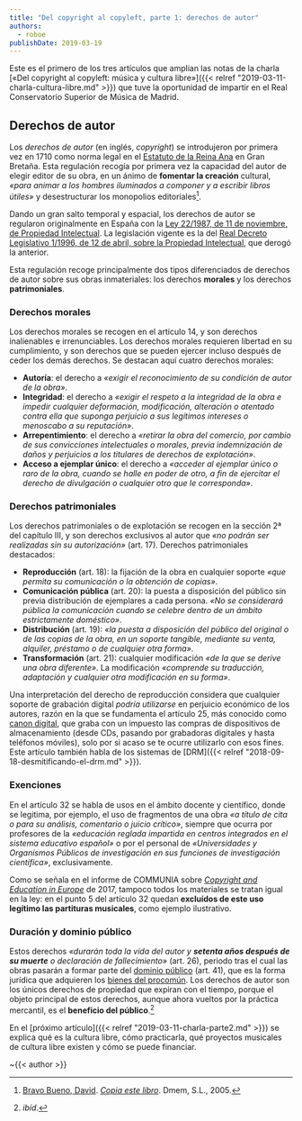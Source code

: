 ```yaml
---
title: "Del copyright al copyleft, parte 1: derechos de autor"
authors:
  - roboe
publishDate: 2019-03-19
---
```


Este es el primero de los tres artículos que amplian las notas de la charla [«Del copyright al copyleft: música y cultura libre»]({{< relref "2019-03-11-charla-cultura-libre.md" >}}) que tuve la oportunidad de impartir en el Real Conservatorio Superior de Música de Madrid.


## Derechos de autor

Los _derechos de autor_ (en inglés, _copyright_) se introdujeron por primera vez en 1710 como norma legal en el [Estatuto de la Reina Ana](https://es.wikipedia.org/wiki/Estatuto_de_la_Reina_Ana) en Gran Bretaña. Esta regulación recogía por primera vez la capacidad del autor de elegir editor de su obra, en un ánimo de **fomentar la creación** cultural, _«para animar a los hombres iluminados a componer y a escribir libros útiles»_ y desestructurar los monopolios editoriales[^bravo].

Dando un gran salto temporal y espacial, los derechos de autor se regularon originalmente en España con la [Ley 22/1987, de 11 de noviembre, de Propiedad Intelectual](https://www.boe.es/eli/es/l/1987/11/11/22). La legislación vigente es la del [Real Decreto Legislativo 1/1996, de 12 de abril, sobre la Propiedad Intelectual](https://www.boe.es/eli/es/rdlg/1996/04/12/1/con), que derogó la anterior.

Esta regulación recoge principalmente dos tipos diferenciados de derechos de autor sobre sus obras inmateriales: los derechos **morales** y los derechos **patrimoniales**.

### Derechos morales

Los derechos morales se recogen en el artículo 14, y son derechos inalienables e irrenunciables. Los derechos morales requieren libertad en su cumplimiento, y son derechos que se pueden ejercer incluso después de ceder los demás derechos. Se destacan aquí cuatro derechos morales:

- **Autoría**: el derecho a _«exigir el reconocimiento de su condición de autor de la obra»_.
- **Integridad**: el derecho a _«exigir el respeto a la integridad de la obra e impedir cualquier deformación, modificación, alteración o atentado contra ella que suponga perjuicio a sus legítimos intereses o menoscabo a su reputación»_.
- **Arrepentimiento**: el derecho a _«retirar la obra del comercio, por cambio de sus convicciones intelectuales o morales, previa indemnización de daños y perjuicios a los titulares de derechos de explotación»_.
- **Acceso a ejemplar único**: el derecho a _«acceder al ejemplar único o raro de la obra, cuando se halle en poder de otro, a fin de ejercitar el derecho de divulgación o cualquier otro que le corresponda»_.

### Derechos patrimoniales

Los derechos patrimoniales o de explotación se recogen en la sección 2ª del capítulo III, y son derechos exclusivos al autor que _«no podrán ser realizadas sin su autorización»_ (art. 17). Derechos patrimoniales destacados:

- **Reproducción** (art. 18): la fijación de la obra en cualquier soporte _«que permita su comunicación o la obtención de copias»_.
- **Comunicación pública** (art. 20): la puesta a disposición del público sin previa distribución de ejemplares a cada persona. _«No se considerará pública la comunicación cuando se celebre dentro de un ámbito
estrictamente doméstico»_.
- **Distribución** (art. 19): _«la puesta a disposición del público del original o de las copias de la obra, en un soporte tangible, mediante su venta, alquiler, préstamo o de cualquier otra forma»_.
- **Transformación** (art. 21): cualquier modificación _«de la que se derive una obra diferente»_. La modificación _«comprende su traducción, adaptación y cualquier otra modificación en su forma»_.

Una interpretación del derecho de reproducción considera que cualquier soporte de grabación digital _podría utilizarse_ en perjuicio económico de los autores, razón en la que se fundamenta el artículo 25, más conocido como [canon digital](https://es.wikipedia.org/wiki/Canon_digital#El_canon_digital_en_países_de_habla_hispana), que graba con un impuesto las compras de dispositivos de almacenamiento (desde CDs, pasando por grabadoras digitales y hasta teléfonos móviles), solo por si acaso se te ocurre utilizarlo con esos fines. Este artículo también habla de los sistemas de [DRM]({{< relref "2018-09-18-desmitificando-el-drm.md" >}}).

### Exenciones

En el artículo 32 se habla de usos en el ámbito docente y científico, donde se legitima, por ejemplo, el uso de fragmentos de una obra _«a título de cita o para su análisis, comentario o juicio crítico»_, siempre que ocurra por profesores de la _«educación reglada impartida en centros integrados en el sistema educativo español»_ o por el personal de _«Universidades y Organismos Públicos de investigación en
sus funciones de investigación científica»_, exclusivamente.

Como se señala en el informe de COMMUNIA sobre [_Copyright and Education in Europe_](https://www.communia-association.org/2017/05/08/copyright-and-education-in-europe-15-everyday-cases-in-15-countries/) de 2017, tampoco todos los materiales se tratan igual en la ley: en el punto 5 del artículo 32 quedan **excluídos de este uso legítimo las partituras musicales**, como ejemplo ilustrativo.

### Duración y dominio público

Estos derechos _«durarán toda la vida del autor y **setenta años después de su muerte** o declaración de fallecimiento»_ (art. 26), periodo tras el cual las obras pasarán a formar parte del [dominio público](https://es.wikipedia.org/wiki/Dominio_púlico) (art. 41), que es la forma jurídica que adquieren los [bienes del procomún](https://es.wikipedia.org/wiki/Bien_comunal). Los derechos de autor son los únicos derechos de propiedad que expiran con el tiempo, porque el objeto principal de estos derechos, aunque ahora vueltos por la práctica mercantil, es el **beneficio del público**.[^bravo-ibidem]


En el [próximo artículo]({{< relref "2019-03-11-charla-parte2.md" >}}) se explica qué es la cultura libre, cómo practicarla, qué proyectos musicales de cultura libre existen y cómo se puede financiar.


~{{< author >}}



[^bravo]: [Bravo Bueno, David](https://es.wikipedia.org/wiki/David_Bravo). [_Copia este libro_](http://copiaestelibro.bandaancha.st/). Dmem, S.L., 2005.

[^bravo-ibidem]: _ibíd_.
